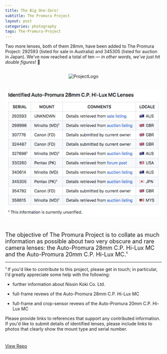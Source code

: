 ```yaml
---
title: The Big One-Zero!
subtitle: The Promura Project
layout: post
categories: photography
tags: The-Promura-Project
---
```


Two more lenses, both of them 28mm, have been added to The Promura Project: 292593 (listed for sale in Australia) and 345305 (listed for auction in Japan). We've now reached a total of ten — 
<i>in other words, we've just hit double figures!</i> 🍻 

<div>
  <center>
    <img style="padding-top: 15px;" src="https://user-images.githubusercontent.com/110672536/183131595-afeb1dec-1c84-436c-9a50-90468f9ec3ec.png" alt="ProjectLogo">
  </center>
</div>

<div>
  <center>
    <img style="padding-top: 35px; padding-bottom: 30px" src="https://raw.githubusercontent.com/martbetz/martbetz.github.io/main/_includes/custom/screen-shot-2023-02-08-new.png">
  </center>
</div>

<font size="4">The objective of The Promura Project is to collate as much information as possible about two very obscure and rare camera lenses: the Auto-Promura 28mm C.P. Hi-Lux MC and the Auto-Promura 20mm C.P. Hi-Lux MC.¹ </font>

---

¹ If you'd like to contribute to this project, please get in touch; in particular, I'd greatly appreciate some help with the following:

- further information about Nissin Koki Co. Ltd.

- full-frame revews of the Auto-Promura 28mm C.P. Hi-Lux MC

- full-frame and crop-sensor revews of the Auto-Promura 20mm C.P. Hi-Lux MC

Please provide links to references that support any contributed information. If you'd like to submit details of identified lenses, please include links to photos that clearly show the mount type and serial number.

<!-- Place this tag where you want the button to render. -->

<p style="padding-top: 10px;">

<a class="github-button" href="https://github.com/martbetz/The-Promura-Project   " data-size="large" aria-label="View Repo">View Repo</a>

</p>

<!--

<p>
  <center>
    <h3>Identified <b>Auto-Promura 28mm C.P. Hi-Lux MC</b> Lenses</h3>
  </center>
</p>

|SERIAL|MOUNT|COMMENTS|LOCALE |
|------------|-------------|---------------------|----|
|292593|Minolta (MD)¹|Details retrieved from [sale listing](https://www.gumtree.com.au/s-ad/albion/non-digital-cameras/auto-promura-c-p-hi-lux-1-2-8-f-28mm-wide-angle-camera-lens-80/1300197619)|🇦🇺 AUS|
|298996|Minolta (MD)¹|Details retrieved from [auction listing](https://www.ebay.ie/itm/371930419739?redirect=mobile)|🇬🇧 GBR|
|307776|Canon (FD)|Details submitted by current owner|🇬🇧 GBR|
|324487|Canon (FD)|Details submitted by current owner|🇬🇧 GBR|
|327698¹|Minolta (MD)¹|Details retrieved from [auction listing](https://www.ebay.ie/itm/AUTO-PROMURA-C-P-Hi-Lux-MC-1-2-8-28mm-SLR-Camera-lens-Excellent-Condition-/152388931047?nav=SEARCH&redirect=mobile)|🇦🇺 AUS|
|330260|Pentax (PK)|Details retrieved from [forum post](https://www.pentaxforums.com/userreviews/auto-promura-28mm-2-8-c-p-hi-lux-mc.html)|🇺🇸 USA|
|340614|Minolta (MD)|Details retrieved from [auction listing](https://web.archive.org/web/20220810072006/https://picclick.com.au/Auto-Promura-28mm-F28-CP-Hi-Lux-MC-255523249838.html)|🇦🇺 AUS|
|345305|Pentax (PK)¹|Details retrieved from [auction listing](https://aucview.aucfan.com/yahoo/d115575976/)|🇯🇵 JPN|
|354792|Canon (FD)|Details submitted by current owner|🇬🇧 GBR
|358615|Minolta (MD)¹|Details retrieved from [auction listing](https://www.carousell.com.my/p/auto-promura-28mm-f2-8-macro-lens-minolta-md-mount-35230197/)|🇲🇾 MYS|

<p style="padding-top: 10px">
<a class="github-button" href="https://github.com/martbetz/The-Promura-Project   " data-size="large" aria-label="View Repo">View Repo</a>
</p>

¹ This information is currently unverified.


|340614|Minolta (MD)|Details retrieved from [auction listing](https://picclick.com.au/Auto-Promura-28mm-F28-CP-Hi-Lux-MC-255523249838.html#&gid=1&pid=5)|🇦🇺 AUS|

-->
